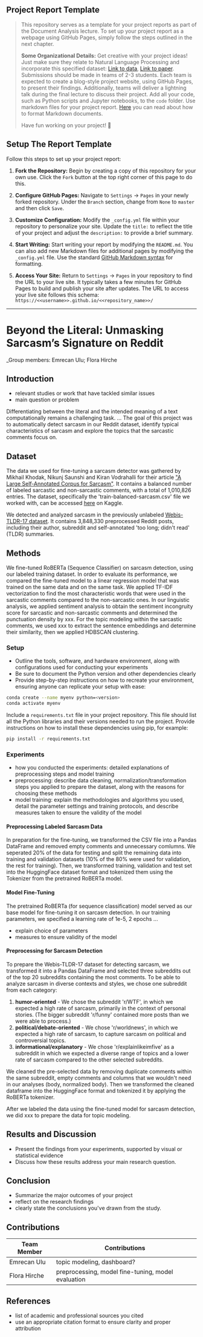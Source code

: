 
## Project Report Template

> This repository serves as a template for your project reports as part of the Document Analysis lecture. To set up your project report as a webpage using GitHub Pages, simply follow the steps outlined in the next chapter.
>
>**Some Organizational Details:** Get creative with your project ideas! Just make sure they relate to Natural Language Processing and incorporate this specified dataset: [Link to data](https://huggingface.co/datasets/webis/tldr-17), [Link to paper](https://aclanthology.org/W17-4508.pdf). Submissions should be made in teams of 2-3 students. Each team is expected to create a blog-style project website, using GitHub Pages, to present their findings. Additionally, teams will deliver a lightning talk during the final lecture to discuss their project. Add all your code, such as Python scripts and Jupyter notebooks, to the `code` folder. Use markdown files for your project report. [Here](https://docs.gitlab.com/ee/user/markdown.html) you can read about how to format Markdown documents. 
>
>Have fun working on your project! 🥳

## Setup The Report Template

Follow this steps to set up your project report:

1. **Fork the Repository:** Begin by creating a copy of this repository for your own use. Click the `Fork` button at the top right corner of this page to do this.

2. **Configure GitHub Pages:** Navigate to `Settings` -> `Pages` in your newly forked repository. Under the `Branch` section, change from `None` to `master` and then click `Save`.

3. **Customize Configuration:** Modify the `_config.yml` file within your repository to personalize your site. Update the `title:` to reflect the title of your project and adjust the `description:` to provide a brief summary.

4. **Start Writing:** Start writing your report by modifying the `README.md`. You can also add new Markdown files for additional pages by modifying the `_config.yml` file. Use the standard [GitHub Markdown syntax](https://docs.github.com/en/get-started/writing-on-github/getting-started-with-writing-and-formatting-on-github/basic-writing-and-formatting-syntax) for formatting. 

5. **Access Your Site:** Return to `Settings` -> `Pages` in your repository to find the URL to your live site. It typically takes a few minutes for GitHub Pages to build and publish your site after updates. The URL to access your live site follows this schema: `https://<<username>>.github.io/<<repository_name>>/`

***

# Beyond the Literal: Unmasking Sarcasm’s Signature on Reddit

_Group members: Emrecan Ulu; Flora Hirche

## Introduction

- relevant studies or work that have tackled similar issues
- main question or problem

Differentiating between the literal and the intended meaning of a text computationally remains a challenging task. 
...
The goal of this project was to automatically detect sarcasm in our Reddit dataset, identify typical characteristics of sarcasm and explore the topics that the sarcastic comments focus on. 

## Dataset

The data we used for fine-tuning a sarcasm detector was gathered by Mikhail Khodak, Nikunj Saunshi and Kiran Vodrahalli for their article ["A Large Self-Annotated Corpus for Sarcasm"](https://arxiv.org/abs/1704.05579). It contains a balanced number of labeled sarcastic and non-sarcastic comments, with a total of 1,010,826 entries. The dataset, specifically the 'train-balanced-sarcasm.csv' file we worked with, can be accessed [here](https://www.kaggle.com/datasets/danofer/sarcasm/data) on Kaggle.

We detected and analyzed sarcasm in the previously unlabeled [Webis-TLDR-17 dataset](https://huggingface.co/datasets/webis/tldr-17). It contains 3,848,330 preprocessed Reddit posts, including their author, subreddit and self-annotated 'too long; didn't read' (TLDR) summaries.

## Methods

We fine-tuned RoBERTa (Sequence Classifier) on sarcasm detection, using our labeled training dataset. In order to evaluate its performance, we compared the fine-tuned model to a linear regression model that was trained on the same data and on the same task. We applied TF-IDF vectorization to find the most characteristic words that were used in the sarcastic comments compared to the non-sarcastic ones. In our linguistic analysis, we applied sentiment analysis to obtain the sentiment incongruity score for sarcastic and non-sarcastic comments and determined the punctuation density by xxx. For the topic modeling within the sarcastic comments, we used xxx to extract the sentence embeddings and determine their similarity, then we applied HDBSCAN clustering.

### Setup 


- Outline the tools, software, and hardware environment, along with configurations used for conducting your experiments
- Be sure to document the Python version and other dependencies clearly
- Provide step-by-step instructions on how to recreate your environment, ensuring anyone can replicate your setup with ease:

```bash
conda create --name myenv python=<version>
conda activate myenv
```

Include a `requirements.txt` file in your project repository. This file should list all the Python libraries and their versions needed to run the project. Provide instructions on how to install these dependencies using pip, for example:

```bash
pip install -r requirements.txt
```

### Experiments

- how you conducted the experiments: detailed explanations of preprocessing steps and model training
- preprocessing: describe  data cleaning, normalization/transformation steps you applied to prepare the dataset, along with the reasons for choosing these methods
- model training: explain the methodologies and algorithms you used, detail the parameter settings and training protocols, and describe measures taken to ensure the validity of the model

#### Preprocessing Labeled Sarcasm Data

In preparation for the fine-tuning, we transformed the CSV file into a Pandas DataFrame and removed empty comments and unnecessary comlumns. We seperated 20% of the data for testing and split the remaining data into training and validation datasets (10% of the 80% were used for validation, the rest for training). Then, we transformed training, validation and test set into the HuggingFace dataset format and tokenized them using the Tokenizer from the pretrained RoBERTa model.

#### Model Fine-Tuning

The pretrained RoBERTa (for sequence classification) model served as our base model for fine-tuning it on sarcasm detection. In our training parameters, we specified a learning rate of 1e-5, 2 epochs
...
- explain choice of parameters
- measures to ensure validity of the model

#### Preprocessing for Sarcasm Detection

To prepare the Webis-TLDR-17 dataset for detecting sarcasm, we transformed it into a Pandas DataFrame and selected three subreddits out of the top 20 subreddits containing the most comments. To be able to analyze sarcasm in diverse contexts and styles, we chose one subreddit from each category:

1. **humor-oriented** - We chose the subreddit 'r/WTF', in which we expected a high rate of sarcasm, primarily in the context of personal stories. (The bigger subreddit 'r/funny' contained more posts than we were able to process.)
2. **political/debate-oriented** - We chose 'r/worldnews', in which we expected a high rate of sarcasm, to capture sarcasm on political and controversial topics.
3. **informational/explanatory** - We chose 'r/explainlikeimfive' as a subreddit in which we expected a diverse range of topics and a lower rate of sarcasm compared to the other selected subreddits.

We cleaned the pre-selected data by removing duplicate comments within the same subreddit, empty comments and columns that we wouldn't need in our analyses (body, normalized body). Then we transformed the cleaned dataframe into the HuggingFace format and tokenized it by applying the RoBERTa tokenizer.

After we labeled the data using the fine-tuned model for sarcasm detection, we did xxx to prepare the data for topic modeling.

## Results and Discussion

- Present the findings from your experiments, supported by visual or statistical evidence
- Discuss how these results address your main research question.

## Conclusion

- Summarize the major outcomes of your project
- reflect on the research findings
- clearly state the conclusions you've drawn from the study.

## Contributions

| Team Member  | Contributions                                             |
|--------------|-----------------------------------------------------------|
| Emrecan Ulu  | topic modeling, dashboard?                                |
| Flora Hirche | preprocessing, model fine-tuning, model evaluation        |

## References

- list of academic and professional sources you cited
- use an appropriate citation format to ensure clarity and proper attribution

